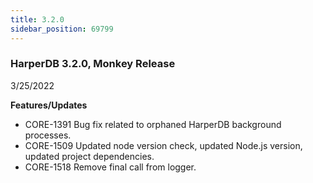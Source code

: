 ```yaml
---
title: 3.2.0
sidebar_position: 69799
---
```


### HarperDB 3.2.0, Monkey Release
3/25/2022

**Features/Updates**

* CORE-1391 Bug fix related to orphaned HarperDB background processes. 
* CORE-1509 Updated node version check, updated Node.js version, updated project dependencies. 
* CORE-1518 Remove final call from logger.